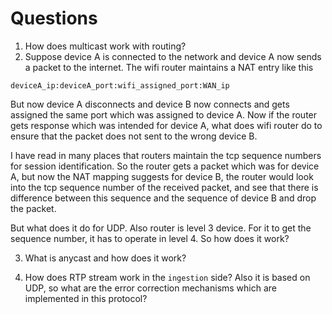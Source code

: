 # Questions
1. How does multicast work with routing?
2. Suppose device A is connected to the network and device A now sends a packet to the internet. The wifi router maintains a NAT entry like this 
```
deviceA_ip:deviceA_port:wifi_assigned_port:WAN_ip
```
But now device A disconnects and device B now connects and gets assigned the same port which was assigned to device A. Now if the router gets response which was intended for device A, what does wifi router do to ensure that the packet does not sent to the wrong device B. 

I have read in many places that routers maintain the tcp sequence numbers for session identification. So the router gets a packet which was for device A, but now the NAT mapping suggests for device B, the router would look into the tcp sequence number of the received packet, and see that there is difference between this sequence and the sequence of device B and drop the packet.

But what does it do for UDP. Also router is level 3 device. For it to get the sequence number, it has to operate in level 4. So how does it work?

3. What is anycast and how does it work?

4. How does RTP stream work in the `ingestion` side? Also it is based on UDP, so what are the error correction mechanisms which are implemented in this protocol?
